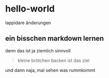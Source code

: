 # hello-world
lappidare änderungen
## ein bisschen markdown lernen
denn das ist ja ziemlich sinnvoll
>kleine brötchen backen ist das ziel

und dann naja, mal sehen was rummkommt
